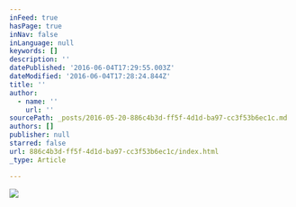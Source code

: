 ```yaml
---
inFeed: true
hasPage: true
inNav: false
inLanguage: null
keywords: []
description: ''
datePublished: '2016-06-04T17:29:55.003Z'
dateModified: '2016-06-04T17:28:24.844Z'
title: ''
author:
  - name: ''
    url: ''
sourcePath: _posts/2016-05-20-886c4b3d-ff5f-4d1d-ba97-cc3f53b6ec1c.md
authors: []
publisher: null
starred: false
url: 886c4b3d-ff5f-4d1d-ba97-cc3f53b6ec1c/index.html
_type: Article

---
```

![](https://the-grid-user-content.s3-us-west-2.amazonaws.com/02f8d8e3-467f-483c-9eb3-52b2d9c8e66e.gif)